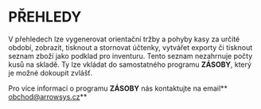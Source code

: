 # PŘEHLEDY

V přehledech lze vygenerovat orientační tržby a pohyby kasy za určité období, zobrazit, tisknout a stornovat účtenky, vytvářet exporty či tisknout seznam zboží jako podklad pro inventuru. Tento seznam nezahrnuje počty kusů na skladě. Ty lze vkládat do samostatného programu **ZÁSOBY**, který je možné dokoupit zvlášť.

Pro více informací o programu **ZÁSOBY** nás kontaktujte na email** obchod@arrowsys.cz**

